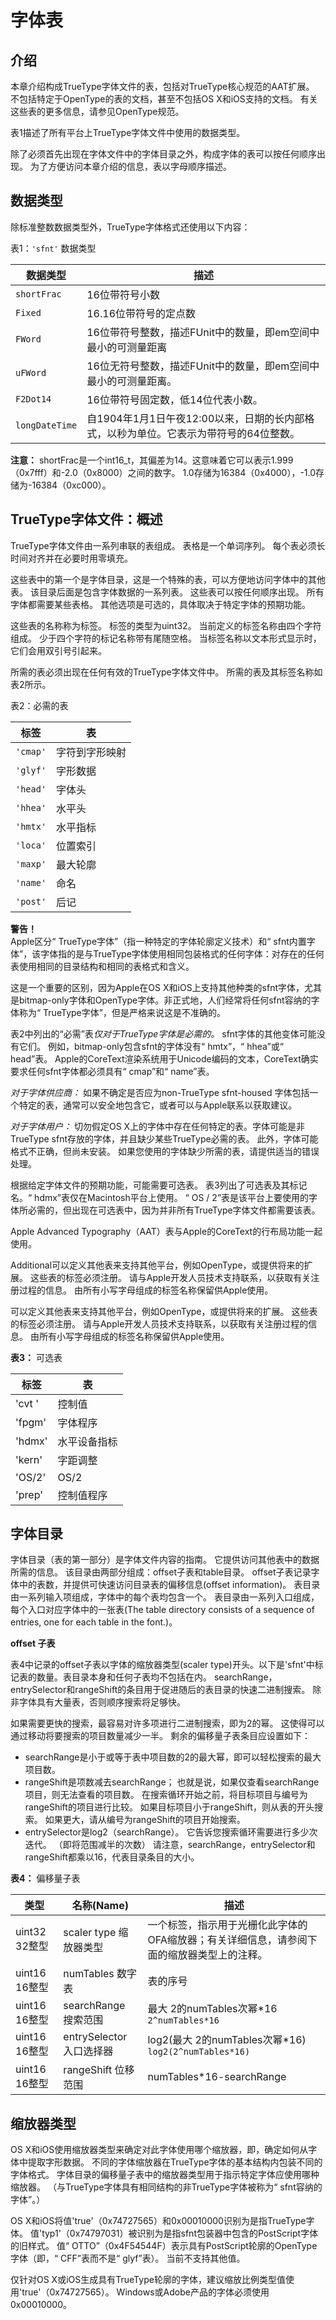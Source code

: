 # 字体表

## 介绍

本章介绍构成TrueType字体文件的表，包括对TrueType核心规范的AAT扩展。 不包括特定于OpenType的表的文档，甚至不包括OS X和iOS支持的文档。 有关这些表的更多信息，请参见OpenType规范。

表1描述了所有平台上TrueType字体文件中使用的数据类型。

除了必须首先出现在字体文件中的字体目录之外，构成字体的表可以按任何顺序出现。 为了方便访问本章介绍的信息，表以字母顺序描述。

## 数据类型

除标准整数数据类型外，TrueType字体格式还使用以下内容：

表1：`'sfnt'` 数据类型

|数据类型|描述|
|-|-|
|`shortFrac`|16位带符号小数|
|`Fixed`|16.16位带符号的定点数|
|`FWord`|16位带符号整数，描述FUnit中的数量，即em空间中最小的可测量距离|
|`uFWord`|16位无符号整数，描述FUnit中的数量，即em空间中最小的可测量距离。|
|`F2Dot14`|16位带符号固定数，低14位代表小数。|
|`longDateTime`|自1904年1月1日午夜12:00以来，日期的长内部格式，以秒为单位。它表示为带符号的64位整数。|
**注意：** shortFrac是一个int16_t，其偏差为14。这意味着它可以表示1.999（0x7fff）和-2.0（0x8000）之间的数字。 1.0存储为16384（0x4000），-1.0存储为-16384（0xc000）。

## TrueType字体文件：概述

TrueType字体文件由一系列串联的表组成。 表格是一个单词序列。 每个表必须长时间对齐并在必要时用零填充。

这些表中的第一个是字体目录，这是一个特殊的表，可以方便地访问字体中的其他表。 该目录后面是包含字体数据的一系列表。 这些表可以按任何顺序出现。 所有字体都需要某些表格。 其他选项是可选的，具体取决于特定字体的预期功能。

这些表的名称称为标签。 标签的类型为uint32。 当前定义的标签名称由四个字符组成。 少于四个字符的标记名称带有尾随空格。 当标签名称以文本形式显示时，它们会用双引号引起来。

所需的表必须出现在任何有效的TrueType字体文件中。 所需的表及其标签名称如表2所示。

表2：必需的表

|标签|表|
|-|-|
|`'cmap'`|字符到字形映射|
|`'glyf'`|字形数据|
|`'head'`|字体头|
|`'hhea'`|水平头|
|`'hmtx'`|水平指标|
|`'loca'`|位置索引|
|`'maxp'`|最大轮廓|
|`'name'`|命名|
|`'post'`|后记|

**警告！**  
Apple区分“ TrueType字体”（指一种特定的字体轮廓定义技术）和“ sfnt内置字体”，该字体指的是与TrueType字体使用相同包装格式的任何字体：对存在的任何表使用相同的目录结构和相同的表格式和含义。

这是一个重要的区别，因为Apple在OS X和iOS上支持其他种类的sfnt字体，尤其是bitmap-only字体和OpenType字体。非正式地，人们经常将任何sfnt容纳的字体称为“ TrueType字体”，但是严格来说这是不准确的。

表2中列出的“必需”表*仅对于TrueType字体是必需的。*  sfnt字体的其他变体可能没有它们。 例如，bitmap-only包含sfnt的字体没有“ hmtx”，“ hhea”或“ head”表。 Apple的CoreText渲染系统用于Unicode编码的文本，CoreText确实要求任何sfnt字体都必须具有“ cmap”和“ name”表。

*对于字体供应商：* 如果不确定是否应为non-TrueType sfnt-housed 字体包括一个特定的表，通常可以安全地包含它，或者可以与Apple联系以获取建议。

*对于字体用户：* 切勿假定OS X上的字体中存在任何特定的表。字体可能是非TrueType sfnt存放的字体，并且缺少某些TrueType必需的表。 此外，字体可能格式不正确，但尚未安装。 如果您使用的字体缺少所需的表，请提供适当的错误处理。

根据给定字体文件的预期功能，可能需要可选表。 表3列出了可选表及其标记名。“ hdmx”表仅在Macintosh平台上使用。 “ OS / 2”表是该平台上要使用的字体所必需的，但出现在可选表中，因为并非所有TrueType字体文件都需要该表。

Apple Advanced Typography（AAT）表与Apple的CoreText的行布局功能一起使用。

Additional可以定义其他表来支持其他平台，例如OpenType，或提供将来的扩展。 这些表的标签必须注册。 请与Apple开发人员技术支持联系，以获取有关注册过程的信息。 由所有小写字母组成的标签名称保留供Apple使用。

可以定义其他表来支持其他平台，例如OpenType，或提供将来的扩展。 这些表的标签必须注册。 请与Apple开发人员技术支持联系，以获取有关注册过程的信息。 由所有小写字母组成的标签名称保留供Apple使用。

**表3：** 可选表

|标签|表|
|-|-|
|'cvt '|控制值|
|'fpgm'|字体程序|
|'hdmx'|水平设备指标|
|'kern'|字距调整|
|'OS/2'|OS/2|
|'prep'|控制值程序|

## 字体目录

字体目录（表的第一部分）是字体文件内容的指南。 它提供访问其他表中的数据所需的信息。 该目录由两部分组成：offset子表和table目录。 offset子表记录字体中的表数，并提供可快速访问目录表的偏移信息(offset information)。 表目录由一系列输入项组成，字体中的每个表均包含一个。 表目录由一系列入口组成，每个入口对应字体中的一张表(The table directory consists of a sequence of entries, one for each table in the font.)。

**offset 子表**

表4中记录的offset子表以字体的缩放器类型(scaler type)开头。以下是'sfnt'中标记表的数量。表目录本身和任何子表均不包括在内。 searchRange，entrySelector和rangeShift的条目用于促进随后的表目录的快速二进制搜索。 除非字体具有大量表，否则顺序搜索将足够快。

如果需要更快的搜索，最容易对许多项进行二进制搜索，即为2的幂。 这使得可以通过移动将要搜索的项目数量减少一半。 剩余的偏移量子表条目应设置如下：
* searchRange是小于或等于表中项目数的2的最大幂，即可以轻松搜索的最大项目数。
* rangeShift是项数减去searchRange； 也就是说，如果仅查看searchRange项目，则无法查看的项目数。
在搜索循环开始之前，将目标项目与编号为rangeShift的项目进行比较。 如果目标项目小于rangeShift，则从表的开头搜索。 如果更大，请从编号为rangeShift的项目开始搜索。
* entrySelector是log2（searchRange）。 它告诉您搜索循环需要进行多少次迭代。 （即将范围减半的次数）
请注意，searchRange，entrySelector和rangeShift都乘以16，代表目录条目的大小。

**表4：** 偏移量子表

|类型|名称(Name)|描述|
|-|-|-|
|uint32 32整型|scaler type 缩放器类型|一个标签，指示用于光栅化此字体的OFA缩放器；有关详细信息，请参阅下面的缩放器类型上的注释。|
|uint16 16整型|numTables 数字表|表的序号|
|uint16 16整型|searchRange 搜索范围|最大 2的numTables次幂*16  `2^numTables*16`|
|uint16 16整型|entrySelector 入口选择器|log2(最大 2的numTables次幂*16) `log2(2^numTables*16)`|
|uint16	16整型|rangeShift 位移范围|numTables*16-searchRange|

## 缩放器类型

OS X和iOS使用缩放器类型来确定对此字体使用哪个缩放器，即，确定如何从字体中提取字形数据。 不同的字体缩放器在TrueType字体的基本结构内包装不同的字体格式。 字体目录的偏移量子表中的缩放器类型用于指示特定字体应使用哪种缩放器。 （与TrueType字体具有相同结构的非TrueType字体被称为“ sfnt容纳的字体”。）

OS X和iOS将值'true'（0x74727565）和0x00010000识别为是指TrueType字体。 值'typ1'（0x74797031）被识别为是指sfnt包装器中包含的PostScript字体的旧样式。 值“ OTTO”（0x4F54544F）表示具有PostScript轮廓的OpenType字体（即，“ CFF”表而不是“ glyf”表）。 当前不支持其他值。

仅针对OS X或iOS生成具有TrueType轮廓的字体，建议缩放比例类型值使用'true'（0x74727565）。 Windows或Adobe产品的字体必须使用0x00010000。